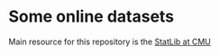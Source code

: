 # Some online datasets


Main resource for this repository is the [StatLib at CMU](https://lib.stat.cmu.edu/datasets/)
